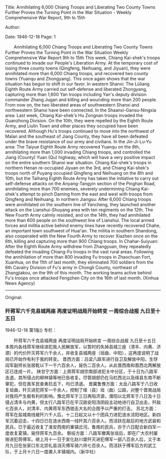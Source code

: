 Title: Annihilating 6,000 Chiang Troops and Liberating Two County Towns Further Proves the Turning Point in the War Situation - Weekly Comprehensive War Report, 9th to 15th

Author:

Date: 1946-12-18
Page: 1

　　Annihilating 6,000 Chiang Troops and Liberating Two County Towns
    Further Proves the Turning Point in the War Situation
    Weekly Comprehensive War Report
    9th to 15th
    This week, Chiang Kai-shek's troops continued to invade our People's Liberation Army. At the temporary cost of losing three county towns (Qingfeng, Neihuang, and Jiyuan), they were annihilated more than 6,000 Chiang troops, and recovered two county towns (Yuanqu and Zhongyang). This once again shows that the war situation has begun to shift in our favor.
    In western Shanxi: The Lüliang Eighth Route Army carried out self-defense and liberated Zhongyang, capturing more than 1,600 Yan troops including Yan's deputy division commander Zhang Jugan and killing and wounding more than 200 people. From now on, the two liberated areas of southwestern Shanxi and northwestern Shanxi have been connected.
    In the Shaanxi-Gansu-Ningxia area: Last week, Chiang Kai-shek's Hu Zongnan troops invaded the Guanzhong Division. On the 10th, they were repelled by the Eighth Route Army, and Liulin Town and other places they occupied have been recovered. Although Hu's troops continued to move into the northwest of Malan and the southeast of Jiang County, they have all been defeated under the brave resistance of our army and civilians.
    In the Jin-Ji-Lu-Yu area: The Taiyue Eighth Route Army recovered Yuanqu on the 8th, annihilating more than 1,000 invading Chiang troops, and controlled the Jiang (County) Yuan (Qu) highway, which will have a very positive impact on the entire southern Shanxi war situation. Chiang Kai-shek's troops in northern Henan re-occupied Jiyuan on the 3rd, and Chiang Kai-shek's troops north of Puyang occupied Qingfeng and Neihuang on the 8th and 10th, but the Taihang Eighth Route Army has taken the initiative to carry out self-defense attacks on the Anyang-Tangyin section of the Pinghan Road, annihilating more than 700 enemies, severely undermining Chiang Kai-shek's attempt to pinch Daming from the east and west with troops from Qingfeng and Neihuang.
    In northern Jiangsu: After 6,000 Chiang troops were annihilated on the southern line of Yancheng, they launched another attack on the Lianshui-Shuyang area with ten regiments on the 12th. The New Fourth Army calmly resisted, and on the 14th, they had annihilated more than 600 people on the southwest line of Lianshui. The local armed forces and militia active behind enemy lines have recently recovered Chahe, an important town southwest of Huai'an. The militia in southern Shandong, also cooperated with the New Fourth Army to recover Xiazhen once on the 6th, killing and capturing more than 900 Chiang troops.
    In Chahar-Suiyuan: After the Eighth Route Army withdrew from Zhangyuan, they repeatedly defeated the invading Chiang-Fu troops in the vast rural areas. Following the annihilation of more than 800 invading Fu troops in Zhaochuan Fort, Xuanhua, on the 11th of last month, they eliminated 700 soldiers from the 6th Cavalry Division of Fu's army in Chongli County, northeast of Zhangjiakou, on the 9th of this month. The working teams active behind Fu's troops once attacked Fengzhen City on the 16th of last month. (Xinhua News Agency)



<hr /> 

Original: 


### 歼蒋军六千克县城两座  再度证明战局开始转变  一周综合战报  九日至十五日

1946-12-18
第1版()
专栏：

　　歼蒋军六千克县城两座
    再度证明战局开始转变
    一周综合战报
    九日至十五日
    本周内各线蒋军继续进犯我人民解放军，以暂时的失掉县城三座（清丰、内黄、济源）的代价歼灭蒋军六千余人，并收复县城两座（垣曲、中阳），这再度说明了战局已开始作有利于我的转变。
    晋西方面：吕梁八路军进行自卫及解放中阳，生俘阎军副师长张居乾以下一千六百余人，毙伤二百余人。从此晋西南和晋西北两解放区已连成一片。
    陕甘宁方面：上周蒋军胡宗南部进犯关中分区，于十日为八路军击退，其所侵占的柳林镇等地已告收复。尽管胡部仍在马栏西北以及绛县东南不断窜犯，但在我军民奋勇抗击下，均已溃退。
    晋冀鲁豫方面：太岳八路军于八日收复垣曲，歼灭进犯蒋军一千余人，控制了绛（县）垣（曲）公路，对整个晋南战局对我将产生极有利的影响。豫北蒋军于三日再陷济源，濮阳以北蒋军于八日及十日侵占清丰与内黄，但太行八路军已在平汉路安阳汤阴段主动地进行自卫出击，歼敌七百余人，对清丰、内黄蒋军东西钳击大名的企图予以严重的打击。
    苏北方面：蒋军在盐城南线被歼六千人后，十二日起又以十个团兵力进犯涟水沭阳地区。新四军沉着迎击，十四日已在涟水西南一线歼其六百余人。而活跃在敌后的地方武装和民兵，已于最近收复了淮安西南的重镇岔河。鲁南的民兵，亦于六日配合新四军一度收复夏镇，毙俘蒋军九百余。
    察绥方面：八路军撤离张垣后，即在广大农村屡挫进犯蒋傅军。继上月十一日于宣化赵川堡歼灭进犯傅军一部八百余人后，又于本月九日在张家口东北崇礼县消灭傅军骑六师七百余人。而活跃于傅军后方的武工队，于上月十六日一度袭入丰镇城内。（新华社）
